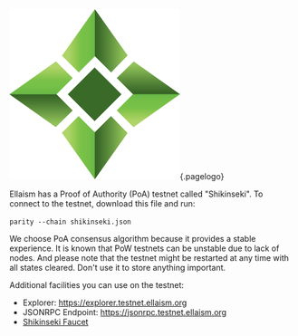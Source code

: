 ![Logo](/uploads/logo.png "Logo"){.pagelogo}
<!-- TITLE: Testnet -->
<!-- SUBTITLE: Ellaism - A stable network with no premine and no dev fees -->

Ellaism has a Proof of Authority (PoA) testnet called "Shikinseki". To connect to the testnet, download this file and run:

```parity --chain shikinseki.json```

We choose PoA consensus algorithm because it provides a stable experience. It is known that PoW testnets can be unstable due to lack of nodes. And please note that the testnet might be restarted at any time with all states cleared. Don't use it to store anything important.

Additional facilities you can use on the testnet:

* Explorer: https://explorer.testnet.ellaism.org
* JSONRPC Endpoint: https://jsonrpc.testnet.ellaism.org
* [Shikinseki Faucet](bots)
